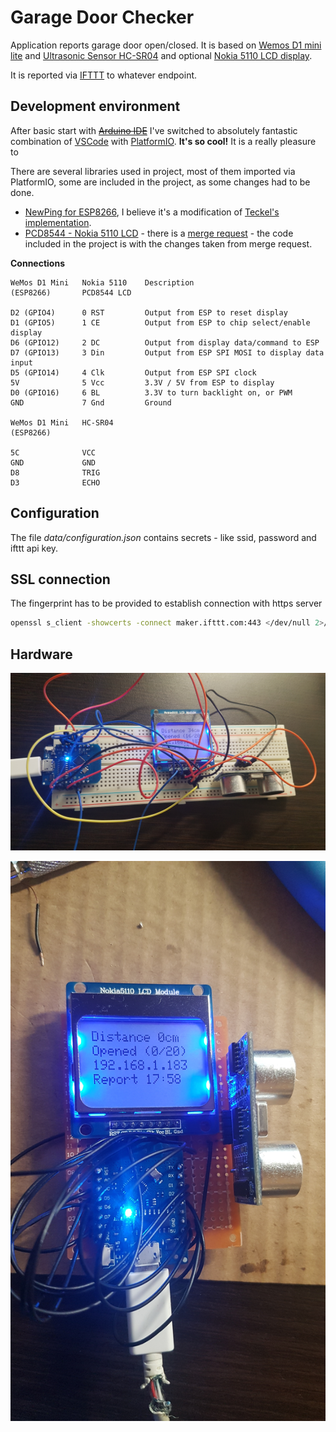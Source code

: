 # Garage Door Checker

Application reports garage door open/closed. It is based on [Wemos D1 mini lite](https://wiki.wemos.cc/products:d1:d1_mini_lite) and [Ultrasonic Sensor HC-SR04](https://randomnerdtutorials.com/complete-guide-for-ultrasonic-sensor-hc-sr04/) and optional [Nokia 5110 LCD display](https://github.com/adafruit/Adafruit-PCD8544-Nokia-5110-LCD-library).

It is reported via [IFTTT](https://ifttt.com) to whatever endpoint.

## Development environment

After basic start with ~~[Arduino IDE](https://www.arduino.cc/en/main/software)~~ I've switched to absolutely fantastic combination of [VSCode](https://code.visualstudio.com/) with [PlatformIO](https://platformio.org/). __It's so cool!__ It is a really pleasure to 

There are several libraries used in project, most of them imported via PlatformIO, some are included in the project, as some changes had to be done.

- [NewPing for ESP8266](https://github.com/jshaw/NewPingESP8266), I believe it's a modification of [Teckel's implementation](https://bitbucket.org/teckel12/arduino-new-ping/downloads).
- [PCD8544 - Nokia 5110 LCD](https://github.com/adafruit/Adafruit-PCD8544-Nokia-5110-LCD-library) - there is a [merge request](https://github.com/adafruit/Adafruit-PCD8544-Nokia-5110-LCD-library/pull/27) - the code included in the project is with the changes taken from merge request.


__Connections__
```
WeMos D1 Mini   Nokia 5110    Description
(ESP8266)       PCD8544 LCD

D2 (GPIO4)      0 RST         Output from ESP to reset display
D1 (GPIO5)      1 CE          Output from ESP to chip select/enable display
D6 (GPIO12)     2 DC          Output from display data/command to ESP
D7 (GPIO13)     3 Din         Output from ESP SPI MOSI to display data input
D5 (GPIO14)     4 Clk         Output from ESP SPI clock
5V              5 Vcc         3.3V / 5V from ESP to display
D0 (GPIO16)     6 BL          3.3V to turn backlight on, or PWM
GND             7 Gnd         Ground

WeMos D1 Mini   HC-SR04
(ESP8266)

5C              VCC
GND             GND
D8              TRIG
D3              ECHO
```

## Configuration

The file _data/configuration.json_ contains secrets - like ssid, password and ifttt api key.

## SSL connection

The fingerprint has to be provided to establish connection with https server

```bash
openssl s_client -showcerts -connect maker.ifttt.com:443 </dev/null 2>/dev/null|openssl x509 -outform PEM | openssl x509 -noout -fingerprint -sha1
```


## Hardware 
![Breadboard](doc/breadboard.jpg)

![Soldered](doc/soldered.jpg)